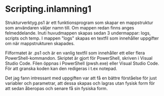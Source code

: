 # Scripting.inlamning1

Strukturverktyg.ps1 är ett funktionsprogram som skapar en mappstruktur som användaren väljer namn till. Om mappen redan finns anges felmeddelande.
Inuti huvudmappen skapas sedan 3 undermappar: logs, scripts och temp.
I mappen "logs" skapas en textfil som innehåller uppgifter om när mappstrukturen skapades.

Filformatet är .ps1 och är en vanlig textfil som innehåller ett eller flera PowerShell-kommandon.
Skriptet är gjort för PowerShell, skriven i Visual Studio Code. 
Filen öppnas i PowerShell (pwsh.exe) eller Visual Studio Code. 
För att granska koden kan den redigeras i t.ex notepad.

Det jag fann intressant med uppgiften var att få en bättre förståelse för just variabler och parametrar, att dessa skapas och lagras utan fysisk form för att sedan åberopas
och senare få sin fysiska form.
